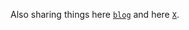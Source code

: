 Also sharing things here [`blog`](https://alelouis.eu/) and here [`X`](https://twitter.com/_alelouis).  
